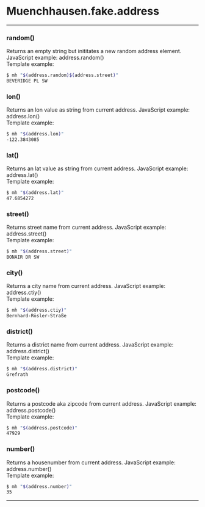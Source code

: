 # Muenchhausen.fake.address





* * *

### random() 

Returns an empty string but inititates a new random address element.
JavaScript example: address.random()  
Template example:
```bash
$ mh "$(address.random)$(address.street)"
BEVERIDGE PL SW
```



### lon() 

Returns an lon value as string from current address.
JavaScript example: address.lon()  
Template example:
```bash
$ mh "$(address.lon)"
-122.3843085
```



### lat() 

Returns an lat value as string from current address.
JavaScript example: address.lat()  
Template example:
```bash
$ mh "$(address.lat)"
47.6854272
```



### street() 

Returns street name from current address.
JavaScript example: address.street()  
Template example:
```bash
$ mh "$(address.street)"
BONAIR DR SW
```



### city() 

Returns a city name from current address.
JavaScript example: address.ctiy()  
Template example:
```bash
$ mh "$(address.ctiy)"
Bernhard-Rösler-Straße
```



### district() 

Returns a district name from current address.
JavaScript example: address.district()  
Template example:
```bash
$ mh "$(address.district)"
Grefrath
```



### postcode() 

Returns a postcode aka zipcode from current address.
JavaScript example: address.postcode()  
Template example:
```bash
$ mh "$(address.postcode)"
47929
```



### number() 

Returns a housenumber from current address.
JavaScript example: address.number()  
Template example:
```bash
$ mh "$(address.number)"
35
```




* * *










